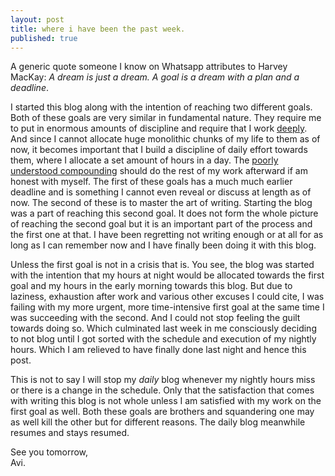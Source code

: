```yaml
---
layout: post
title: where i have been the past week.
published: true
---
```

A generic quote someone I know on Whatsapp attributes to Harvey MacKay: _A dream is just a dream. A goal is a dream with a plan and a deadline_.

I started this blog along with the intention of reaching two different goals. Both of these goals are very similar in fundamental nature. They require me to put in enormous amounts of discipline and require that I work [deeply](http://www.contemplify.com/2017/10/24/041-cal-newport-on-kindling-an-examined-life-through-deep-work-author-of-deep-work/ "Contemplify episode with Cal Newport"). And since I cannot allocate huge monolithic chunks of my life to them as of now, it becomes important that I build a discipline of daily effort towards them, where I allocate a set amount of hours in a day. The [poorly understood compounding](http://www.collaborativefund.com/blog/the-psychology-of-money/ "The Psychology of Money") should do the rest of my work afterward if am honest with myself. The first of these goals has a much much earlier deadline and is something I cannot even reveal or discuss at length as of now. The second of these is to master the art of writing. Starting the blog was a part of reaching this second goal. It does not form the whole picture of reaching the second goal but it is an important part of the process and the first one at that. I have been regretting not writing enough or at all for as long as I can remember now and I have finally been doing it with this blog. 

Unless the first goal is not in a crisis that is. You see, the blog was started with the intention that my hours at night would be allocated towards the first goal and my hours in the early morning towards this blog. But due to laziness, exhaustion after work and various other excuses I could cite, I was failing with my more urgent, more time-intensive first goal at the same time I was succeeding with the second. And I could not stop feeling the guilt towards doing so. Which culminated last week in me consciously deciding to not blog until I got sorted with the schedule and execution of my nightly hours. Which I am relieved to have finally done last night and hence this post.

This is not to say I will stop my _daily_ blog whenever my nightly hours miss or there is a change in the schedule. Only that the satisfaction that comes with writing this blog is not whole unless I am satisfied with my work on the first goal as well. Both these goals are brothers and squandering one may as well kill the other but for different reasons. The daily blog meanwhile resumes and stays resumed. 

See you tomorrow,  
Avi.
